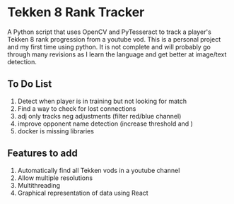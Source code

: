 # Tekken 8 Rank Tracker

A Python script that uses OpenCV and PyTesseract to track a player's Tekken 8 rank progression from a youtube vod. This is a personal project and my first time using python. It is not complete and will probably go through many revisions as I learn the language and get better at image/text detection.

## To Do List

1. Detect when player is in training but not looking for match
2. Find a way to check for lost connections
3. adj only tracks neg adjustments (filter red/blue channel)
4. improve opponent name detection (increase threshold and )
5. docker is missing libraries

## Features to add

1. Automatically find all Tekken vods in a youtube channel
2. Allow multiple resolutions
3. Multithreading
4. Graphical representation of data using React
